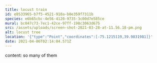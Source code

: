 ```yaml
---
title: locust train
id: e8533965-b7f5-4521-910a-b0e359f7311b
species: e6b65cbc-4e56-4120-9735-3c00d7e585ce
mural: bc047c73-7ec1-42ce-97ff-198c3063d675
src: /assets/uploads/screen-shot-2021-03-28-at-11.56.18-pm.png
alt: locust tree
location: '{"type":"Point","coordinates":[-75.1215119,39.9831981]}'
date: 2021-04-06T02:14:04.571Z
---
```

content: so many of them
